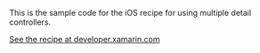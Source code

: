 This is the sample code for the iOS recipe for using multiple detail controllers.

[See the recipe at developer.xamarin.com](http://developer.xamarin.com/recipes/ios/content_controls/split_view/use_multiple_detail_controllers/)
